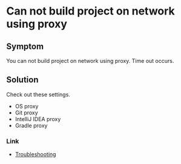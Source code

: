 # Can not build project on network using proxy

## Symptom

You can not build project on network using proxy. Time out occurs.

## Solution

Check out these settings.

- OS proxy
- Git proxy
- IntelliJ IDEA proxy
- Gradle proxy

### Link

- [Troubleshooting](../troubleshooting.md)
